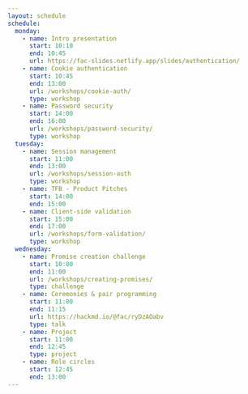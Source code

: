 ```yaml
---
layout: schedule
schedule:
  monday:
    - name: Intro presentation
      start: 10:10
      end: 10:45
      url: https://fac-slides.netlify.app/slides/authentication/
    - name: Cookie authentication
      start: 10:45
      end: 13:00
      url: /workshops/cookie-auth/
      type: workshop
    - name: Password security
      start: 14:00
      end: 16:00
      url: /workshops/password-security/
      type: workshop
  tuesday:
    - name: Session management
      start: 11:00
      end: 13:00
      url: /workshops/session-auth
      type: workshop
    - name: TFB - Product Pitches
      start: 14:00
      end: 15:00
    - name: Client-side validation
      start: 15:00
      end: 17:00
      url: /workshops/form-validation/
      type: workshop
  wednesday:
    - name: Promise creation challenge
      start: 10:00
      end: 11:00
      url: /workshops/creating-promises/
      type: challenge
    - name: Ceremonies & pair programming
      start: 11:00
      end: 11:15
      url: https://hackmd.io/@fac/ryDzAOabv
      type: talk
    - name: Project
      start: 11:00
      end: 12:45
      type: project
    - name: Role circles
      start: 12:45
      end: 13:00
---
```

